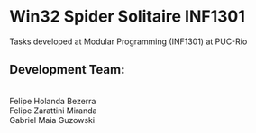 # Win32 Spider Solitaire INF1301
Tasks developed at Modular Programming (INF1301) at PUC-Rio 
## Development Team: 
<br>Felipe Holanda Bezerra <br>
Felipe Zarattini Miranda <br>
Gabriel Maia Guzowski <br>
